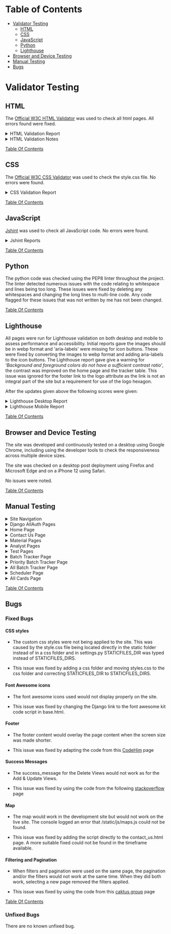 # Table of Contents
- [Validator Testing](#validator-testing)
  * [HTML](#html)
  * [CSS](#css)
  * [JavaScript](#javascript)
  * [Python](#python)
  * [Lighthouse](#lighthouse)
- [Browser and Device Testing](#browser-and-device-testing)
- [Manual Testing](#manual-testing)
- [Bugs](#bugs)

# Validator Testing

## HTML

The [Official W3C HTML Validator](https://validator.w3.org/) was used to check all html pages. All errors found were fixed.

<details>

<summary>HTML Validation Report</summary>

| Page                     | Logged Out    | Logged In - Analyst | Logged In - Senior |
|--------------------------|:-------------:|:-------------------:|:------------------:|
| login.html               | Note 1        | N/A                 | N/A                |
| logout.html              | N/A           | Note 1              | Note 1             |
| signup.html              | Note 1        | N/A                 | N/A                |
| 400.html                 | Note 2 & 3    | N/A                 | N/A                |
| 403.html                 | N/A           | Note 3              | Note 3             |
| 404.html                 | Note 3        | N/A                 | N/A                |
| 500.html                 | Note 3        | N/A                 | N/A                |
| base.html                | Note 1        | Note 1              | Note 1             |
| index.html               | No errors     | No errors           | No errors          |
| contact_us.html          | No errors     | No errors           | No errors          |
| tracker.html             | N/A           | No errors           | No errors          |
| all_tracker.html         | N/A           | No errors           | No errors          |
| priority_tracker.html    | N/A           | No errors           | No errors          |
| add_batch.html           | N/A           | No errors           | No errors          |
| update_batch.html        | N/A           | N/A                 | No errors          |
| delete_batch.html        | N/A           | N/A                 | No errors          |
| material.html            | N/A           | N/A                 | No errors          |
| add_material.html        | N/A           | N/A                 | No errors          |
| update_material.html     | N/A           | N/A                 | No errors          |
| delete_material.html     | N/A           | N/A                 | No errors          |
| scheduler.html           | N/A           | Note 4              | Note 4             |
| all_scheduler.html       | N/A           | Note 4 & 5          | Note 4 & 5         |
| add_workload.html        | N/A           | No errors           | No errors          |
| update_workload.html     | N/A           | No errors           | No errors          |
| delete_workload.html     | N/A           | N/A                 | No errors          |
| all_delete_workload.html | N/A           | N/A                 | No errors          |
| analysts.html            | N/A           | N/A                 | No errors          |
| add_analyst.html         | N/A           | N/A                 | No errors          |
| update_analyst.html      | N/A           | N/A                 | No errors          |
| delete_analyst.html      | N/A           | N/A                 | No errors          |
| tests.html               | N/A           | N/A                 | No errors          |
| add_test.html            | N/A           | N/A                 | No errors          |
| update_test.html         | N/A           | N/A                 | No errors          |
| delete_test.html         | N/A           | N/A                 | No errors          |

</details>

<details>

<summary>HTML Validation Notes</summary>

### Notes

- Note 1:
login.html, logout.html, signup.html and base.html all had a trailing slash.
The trailing slash was removed to fix the error.

- Note 2:
400.html had an extra `</div>` that was not required.
This was removed to fix the error.

- Note 3:
All 4 error pages had the heading of `<h3>Lab Boss</h1>`.
The closing tag was changed to `</h3>` to fix the error.

- Note 4:
The icon links and toggle card form were enclosed in `<p></p>` tags.
The `<p></p>` tags were changed to `<div></div>` tags to fix the error.

- Note 5:
Page contained `<strike></strike>` tags, which are obsolete.
To fix the error these tags were removed and CSS was added to line through the required text.

</details>

[Table Of Contents](#table-of-contents)

## CSS

The [Official W3C CSS Validator](https://jigsaw.w3.org/css-validator/) was used to check the style.css file. No errors were found.

<details>

<summary>CSS Validation Report</summary>

![CSS Validation](readme_assets/css_validator.png)

</details>

[Table Of Contents](#table-of-contents)

## JavaScript

[Jshint](https://jshint.com/) was used to check all JavaScript code. No errors were found.

<details>

<summary>Jshint Reports</summary>

![Jshint - message timeout](readme_assets/messages_jshint.png)
![Jshint - map](readme_assets/map_jshint.png)
</details>

[Table Of Contents](#table-of-contents)

## Python

The python code was checked using the PEP8 linter throughout the project. The linter detected numerous issues with the code relating to whitespace and lines being too long. These issues were fixed by deleting any whitespaces and changing the long lines to multi-line code. Any code flagged for these issues that was not written by me has not been changed.

[Table Of Contents](#table-of-contents)

## Lighthouse

All pages were run for Lighthouse validation on both desktop and mobile to assess performance and accessibility. Initial reports gave the images should be in webp format and 'aria-labels' were missing for icon buttons. These were fixed by converting the images to webp format and adding aria-labels to the icon buttons.
The Lighthouse report gave give a warning for *'Background and foreground colors do not have a sufficient contrast ratio'*, the contrast was improved on the home page and the tracker table. This issue was ignored for the footer link to the logo attribute as the link is not an integral part of the site but a requirement for use of the logo hexagon.

After the updates given above the following scores were given:

<details>

<summary>Lighthouse Desktop Report</summary>

| Page                | Performance  | Accessibility | Best Practices  | SEO  |
|---------------------|:------------:|:-------------:|:---------------:|:----:|
| login               | 99           | 97            | 100             | 100  |
| logout              | 99           | 98            | 100             | 100  |
| signup              | 99           | 97            | 100             | 100  |
| home                | 99           | 97            | 100             | 100  |
| contact_us          | 99           | 98            | 92 (Note 6)     | 100  |
| tracker             | 99           | 98            | 100             | 100  |
| all_tracker         | 98           | 98            | 100             | 100  |
| priority_tracker    | 99           | 98            | 100             | 100  |
| add_batch           | 98           | 98            | 100             | 100  |
| update_batch        | 98           | 98            | 100             | 100  |
| delete_batch        | 98           | 98            | 100             | 100  |
| material            | 99           | 98            | 100             | 100  |
| add_material        | 98           | 98            | 100             | 100  |
| update_material     | 98           | 98            | 100             | 100  |
| delete_material     | 98           | 98            | 100             | 100  |
| scheduler           | 98           | 98            | 100             | 100  |
| all_scheduler       | 98           | 98            | 100             | 100  |
| add_workload        | 98           | 98            | 100             | 100  |
| update_workload     | 98           | 98            | 100             | 100  |
| delete_workload     | 98           | 98            | 100             | 100  |
| all_delete_workload | 98           | 98            | 100             | 100  |
| analysts            | 99           | 98            | 100             | 100  |
| add_analyst         | 99           | 98            | 100             | 100  |
| update_analyst      | 98           | 98            | 100             | 100  |
| delete_analyst      | 98           | 98            | 100             | 100  |
| tests               | 99           | 98            | 100             | 100  |
| add_test            | 98           | 98            | 100             | 100  |
| update_test         | 98           | 98            | 100             | 100  |
| delete_test         | 98           | 98            | 100             | 100  |

- Note 6:
The Lightouse best practies score was lower for the contact us page due to the map pin. This was ignored as the map was generated using an API.

![Lightouse Map](readme_assets/map_lighthouse.png)

</details>

<details>

<summary>Lighthouse Mobile Report</summary>

Due to the site being desiged for use in a laboratory, it is unlikely to be used on a mobile device. The mobile report was performed as site has been designed to be responsive so the browser size can be shrunk if desired.

The main issue reported for mobile devices was the font size of the logo attribute text and the copyright text in the footer are too small. This issue was not addressed due to these not being an integral part of the sites usage.

| Page                | Performance  | Accessibility | Best Practices  | SEO  |
|---------------------|:------------:|:-------------:|:---------------:|:----:|
| login               | 88           | 97            | 100             | 98   |
| logout              | 88           | 97            | 100             | 92   |
| signup              | 89           | 97            | 100             | 92   |
| home                | 94           | 98            | 100             | 92   |
| contact_us          | 85           | 98            | 92              | 92   |
| tracker             | 91           | 97            | 100             | 95   |
| all_tracker         | 91           | 97            | 100             | 97   |
| priority_tracker    | 94           | 97            | 100             | 95   |
| add_batch           | 88           | 97            | 100             | 92   |
| update_batch        | 88           | 97            | 100             | 92   |
| delete_batch        | 88           | 97            | 100             | 100  |
| material            | 91           | 97            | 100             | 93   |
| add_material        | 88           | 97            | 100             | 92   |
| update_material     | 89           | 97            | 100             | 92   |
| delete_material     | 88           | 97            | 100             | 100  |
| scheduler           | 83           | 97            | 100             | 98   |
| all_scheduler       | 86           | 97            | 100             | 98   |
| add_workload        | 88           | 97            | 100             | 92   |
| update_workload     | 88           | 97            | 100             | 92   |
| delete_workload     | 88           | 97            | 100             | 100  |
| all_delete_workload | 88           | 97            | 100             | 100  |
| analysts            | 86           | 97            | 100             | 100  |
| add_analyst         | 88           | 97            | 100             | 92   |
| update_analyst      | 89           | 97            | 100             | 92   |
| delete_analyst      | 88           | 97            | 100             | 100  |
| tests               | 86           | 97            | 100             | 85   |
| add_test            | 89           | 97            | 100             | 92   |
| update_test         | 88           | 97            | 100             | 92   |
| delete_test         | 88           | 97            | 100             | 100  |

</details>

[Table Of Contents](#table-of-contents)

## Browser and Device Testing

The site was developed and continuously tested on a desktop using Google Chrome, including using the developer tools to check the responsiveness across multiple device sizes. 

The site was checked on a desktop post deployment using Firefox and Microsoft Edge and on a iPhone 12 using Safari.

No issues were noted.

[Table Of Contents](#table-of-contents)

## Manual Testing

<details>

<summary>Site Navigation</summary>

| Feature                  | Action     | Expected Result                      | Pass/Fail |
|--------------------------|------------|--------------------------------------|-----------|
| Screen size above 992px  |                                                               |
| Logged out                                                                               |
| Site logo                | Click      | Open Home page                       | Pass      |
| Login link               | Click      | Open Login page                      | Pass      |
| Register link            | Click      | Open Signup page                     | Pass      |
| Contact Us link          | Click      | Open Contact Us page                 | Pass      |
| Nav options available    | Display    | No further nav options are available | Pass      |
| All Nav links            | Hover      | Change text colour                   | Pass      |
| Logged in as Analyst                                                                     |
| Site logo                | Click      | Open Home page                       | Pass      |
| Batch Tracker link       | Click      | Open Tracker page                    | Pass      |
| Scheduler link           | Click      | Open Scheduler page                  | Pass      |
| Logout link              | Click      | Open Logout page                     | Pass      |
| Contact Us link          | Click      | Open Contact Us page                 | Pass      |
| Nav options available    | Display    | No further nav options are available | Pass      |
| All Nav links            | Hover      | Change text colour                   | Pass      |
| Logged in as Senior Analyst                                                              |
| Site logo                | Click      | Open Home page                       | Pass      |
| Batch Tracker link       | Click      | Open Tracker page                    | Pass      |
| Scheduler link           | Click      | Open Scheduler page                  | Pass      |
| Data Management dropdown | Click      | Displays dropdown options            | Pass      |
| Materials link           | Click      | Open Materials page                  | Pass      |
| Analysts link            | Click      | Open Analysts page                   | Pass      |
| Tests link               | Click      | Open Tests page                      | Pass      |
| Admin link               | Click      | Open Admin page                      | Pass      |
| Logout link              | Click      | Open Logout page                     | Pass      |
| Contact Us link          | Click      | Open Contact Us page                 | Pass      |
| All Nav links            | Hover      | Change text colour                   | Pass      |
| Screen size changed from above 992px to below 991px                                      |
| Hamburger menu           | Display    | Navbar changes to hamburger menu     | Pass      |
| Logged out                                                                               |
| Site logo                | Click      | Open Home page                       | Pass      |
| Login link               | Click      | Open Login page                      | Pass      |
| Register link            | Click      | Open Signup page                     | Pass      |
| Contact Us link          | Click      | Open Contact Us page                 | Pass      |
| Nav options available    | Display    | No further nav options are available | Pass      |
| All Nav links            | Hover      | Change text colour                   | Pass      |
| Logged in as Analyst                                                                     |
| Site logo                | Click      | Open Home page                       | Pass      |
| Batch Tracker link       | Click      | Open Tracker page                    | Pass      |
| Scheduler link           | Click      | Open Scheduler page                  | Pass      |
| Logout link              | Click      | Open Logout page                     | Pass      |
| Contact Us link          | Click      | Open Contact Us page                 | Pass      |
| Nav options available    | Display    | No further nav options are available | Pass      |
| All Nav links            | Hover      | Change text colour                   | Pass      |
| Logged in as Senior Analyst                                                              |
| Site logo                | Click      | Open Home page                       | Pass      |
| Batch Tracker link       | Click      | Open Tracker page                    | Pass      |
| Scheduler link           | Click      | Open Scheduler page                  | Pass      |
| Data Management dropdown | Click      | Displays dropdown options            | Pass      |
| Materials link           | Click      | Open Materials page                  | Pass      |
| Analysts link            | Click      | Open Analysts page                   | Pass      |
| Tests link               | Click      | Open Tests page                      | Pass      |
| Admin link               | Click      | Open Admin page                      | Pass      |
| Logout link              | Click      | Open Logout page                     | Pass      |
| Contact Us link          | Click      | Open Contact Us page                 | Pass      |
| All Nav links            | Hover      | Change text colour                   | Pass      |

</details>

<details>

<summary>Django AllAuth Pages</summary>

| Element                     | Action                                    | Expected Result                                       | Pass/Fail |
|-----------------------------|-------------------------------------------|-------------------------------------------------------|-----------|
| Register                                                                                                                                    |
| Log in link                 | Click                                     | Redirect to login page                                | Pass      |
| Log in link                 | Hover                                     | Change text colour                                    | Pass      |
| Email field                 | Field left empty                          | Form won't submit - Error message displays            | Pass      |
| Username field              | Field left empty                          | Form won't submit - Error message displays            | Pass      |
| Password field              | Field left empty                          | Form won't submit - Error message displays            | Pass      |
| Password (again) field      | Field left empty                          | Form won't submit - Error message displays            | Pass      |
| Email field                 | Incorrect format used                     | Form won't submit - Error message displays            | Pass      |
| Email field                 | Duplicate email used                      | Form won't submit - Error message displays            | Pass      |
| Username field              | Duplicate email used                      | Form won't submit - Error message displays            | Pass      |
| Password fields             | Different passwords used                  | Form won't submit - Error message displays            | Pass      |
| Register button             | Click with satisfactory form              | Form submits - New user is registered to the site     | Pass      |
| Redirect to home page       | Post registration                         | User is taken to the home page                        | Pass      |
| Success message             | Post registration                         | Message confirming sucessfull signin appears          | Pass      |
| Success message fade        | Post registration                         | Success message fades after 3 seconds                 | Pass      |
| User requires authorisation | Post registration                         | User is informed their account requires authorisation | Pass      |
| Site access is restricted   | Post registration                         | User cannot access the site without authorisation     | Pass      |
| Log in                                                                                                                                      |
| Register link               | Click                                     | Redirect to signup page                               | Pass      |
| Register link               | Hover                                     | Change text colour                                    | Pass      |
| Username field              | Field left empty                          | Form won't submit - Error message displays            | Pass      |
| Password field              | Field left empty                          | Form won't submit - Error message displays            | Pass      |
| Login button                | Click with satisfactory form              | Form submits - User is logged into site               | Pass      |
| Redirect to home page       | Post login                                | User is taken to the home page                        | Pass      |
| Success message             | Post login                                | Message confirming sucessfull signin appears          | Pass      |
| Success message fade        | Post login                                | Success message fades after 3 seconds                 | Pass      |
| Log Out                                                                                                                                     |
| Signout button              | Click                                     | Redirects to home page and user is logged out         | Pass      |
| Success message             | Post Signout                              | Message confirming sucessfull signout appears         | Pass      |
| Success message fade        | Post Signout                              | Success message fades after 3 seconds                 | Pass      |
| Cancel button               | Click                                     | Redirects to home page and user remains logged in     | Pass      |

</details>

<details>

<summary>Home Page</summary>

| Feature                  | Action           | Expected Result                 | Pass/Fail |
|--------------------------|------------------|---------------------------------|-----------|
| Logged Out                                                                                |
| Login button             | Click            | Open Login page                 | Pass      |
| Register button          | Click            | Open Signup page                | Pass      |
| All buttons              | Hover            | Change text & background colour | Pass      |
| Responsiveness           | Change page size | Site changes as size is changed | Pass      |
| Logged in as Analyst                                                                      |
| Batch Tracker button     | Click            | Open Batch Tracker page         | Pass      |
| Scheduler button         | Click            | Open Scheduler page             | Pass      |
| All buttons              | Hover            | Change text & background colour | Pass      |
| Responsiveness           | Change page size | Site changes as size is changed | Pass      |
| Logged in as Senior Analyst                                                               |
| Batch Tracker button     | Click            | Open Batch Tracker page         | Pass      |
| Scheduler button         | Click            | Open Scheduler page             | Pass      |
| All buttons              | Hover            | Change text & background colour | Pass      |
| Responsiveness           | Change page size | Site changes as size is changed | Pass      |

</details>

<details>

<summary>Contact Us Page</summary>

| Feature                  | Action           | Expected Result                         | Pass/Fail |
|--------------------------|------------------|-----------------------------------------|-----------|
| Map                      | Interact         | Map can be moved and zoom level changed | Pass      |
| Home button              | Click            | Redirected to home page                 | Pass      |
| Responsiveness           | Change page size | Site changes as size is changed         | Pass      |

</details>

<details>

<summary>Material Pages</summary>

| Feature                    | Action                       | Expected Result                                | Pass/Fail |
|----------------------------|------------------------------|------------------------------------------------|-----------|
| Material list              | Display                      | Displays material list correctly               | Pass      |
| Material list              | Hover                        | Change background colour                       | Pass      |
| Toggle Status button       | Display                      | Active = on, Inactive = off                    | Pass      |
| Toggle Status button       | Hover                        | Change background colour                       | Pass      |
| Toggle Status button       | Click                        | Status and icon is toggled                     | Pass      |
| Success message            | Post Toggle                  | Message confirming sucessfull toggle appears   | Pass      |
| Success message fade       | Post Toggle                  | Success message fades after 3 seconds          | Pass      |
| Edit Material button       | Click                        | Redirects to update material page              | Pass      |
| Edit Material button       | Hover                        | Change text colour                             | Pass      |
| Delete Material button     | Click                        | Redirects to delete material page              | Pass      |
| Delete Material button     | Hover                        | Change text colour                             | Pass      |
| Add New Material button    | Click                        | Redirects to add material page                 | Pass      |
| Add New Material button    | Hover                        | Change text & background colour                | Pass      |
| Responsiveness             | Change page size             | Site changes as size is changed                | Pass      |
| Update Material                                                                                                        |
| Name field                 | Field left empty             | Form won't submit - Error message displays     | Pass      |
| Name field                 | Duplicate name used          | Form won't submit - Error message displays     | Pass      |
| Save button                | Hover                        | Change text & background colour                | Pass      |
| Save button                | Click with satisfactory form | Form submits - material is updated correctly   | Pass      |
| Redirect to materials page | Post edit                    | User is returned to the materials page         | Pass      |
| Success message            | Post edit                    | Message confirming sucessfull update appears   | Pass      |
| Success message fade       | Post edit                    | Success message fades after 3 seconds          | Pass      |
| Cancel button              | Hover                        | Change text & background colour                | Pass      |
| Cancel button              | Click                        | Redirects to materials page with no changes    | Pass      |
| Responsiveness             | Change page size             | Site changes as size is changed                | Pass      |
| Delete Material                                                                                                        |
| Confirm message            | Display                      | Displays material name correctly               | Pass      |
| Delete button              | Hover                        | Change text & background colour                | Pass      |
| Delete button              | Click                        | Form submits - material is deleted correctly   | Pass      |
| Redirect to materials page | Post delete                  | User is returned to the materials page         | Pass      |
| Success message            | Post delete                  | Message confirming sucessfull deletion appears | Pass      |
| Success message fade       | Post delete                  | Success message fades after 3 seconds          | Pass      |
| Cancel button              | Hover                        | Change text & background colour                | Pass      |
| Cancel button              | Click                        | Redirects to materials page with no changes    | Pass      |
| Responsiveness             | Change page size             | Site changes as size is changed                | Pass      |
| Add New Material                                                                                                       |
| Name field                 | Field left empty             | Form won't submit - Error message displays     | Pass      |
| Name field                 | Duplicate name used          | Form won't submit - Error message displays     | Pass      |
| Save button                | Hover                        | Change text & background colour                | Pass      |
| Save button                | Click with satisfactory form | Form submits - material is added correctly     | Pass      |
| Redirect to materials page | Post add                     | User is returned to the materials page         | Pass      |
| Success message            | Post add                     | Message confirming sucessfull add appears      | Pass      |
| Success message fade       | Post add                     | Success message fades after 3 seconds          | Pass      |
| Cancel button              | Hover                        | Change text & background colour                | Pass      |
| Cancel button              | Click                        | Redirects to materials page with no changes    | Pass      |
| Responsiveness             | Change page size             | Site changes as size is changed                | Pass      |

</details>

<details>

<summary>Analyst Pages</summary>

| Feature                   | Action                       | Expected Result                                | Pass/Fail     |
|---------------------------|------------------------------|------------------------------------------------|---------------|
| Analyst list              | Display                      | Displays analyst list correctly                | Pass          |
| Analyst list              | Hover                        | Change background colour                       | Pass          |
| Toggle Status button      | Display                      | Active = on, Inactive = off                    | Pass          |
| Toggle Status button      | Hover                        | Change background colour                       | Pass          |
| Toggle Status button      | Click                        | Status and icon is toggled                     | Pass          |
| Success message           | Post Toggle                  | Message confirming sucessfull toggle appears   | Pass          |
| Success message fade      | Post Toggle                  | Success message fades after 3 seconds          | Pass          |
| Edit Analyst button       | Click                        | Redirects to update analyst page               | Pass          |
| Edit Analyst button       | Hover                        | Change text colour                             | Pass          |
| Delete Analyst button     | Click                        | Redirects to delete analyst page               | Pass          |
| Delete Analyst button     | Hover                        | Change text colour                             | Pass          |
| Add New Analyst button    | Click                        | Redirects to add analyst page                  | Pass          |
| Add New Analyst button    | Hover                        | Change text & background colour                | Pass          |
| Responsiveness            | Change page size             | Site changes as size is changed                | Pass          |
| Update Analyst                                                                                                            |
| Work ID field             | Field left empty             | Form won't submit - Error message displays     | Pass (Note 7) |
| Work ID field             | Duplicate ID used            | Form won't submit - Error message displays     | Pass (Note 7) |
| Name field                | Field left empty             | Form won't submit - Error message displays     | Pass          |
| Save button               | Hover                        | Change text & background colour                | Pass          |
| Save button               | Click with satisfactory form | Form submits - analyst is updated correctly    | Pass          |
| Redirect to analysts page | Post edit                    | User is returned to the analysts page          | Pass          |
| Success message           | Post edit                    | Message confirming sucessfull update appears   | Pass          |
| Success message fade      | Post edit                    | Success message fades after 3 seconds          | Pass          |
| Cancel button             | Hover                        | Change text & background colour                | Pass          |
| Cancel button             | Click                        | Redirects to analysts page with no changes     | Pass          |
| Responsiveness            | Change page size             | Site changes as size is changed                | Pass          |
| Delete Analyst                                                                                                            |
| Confirm message           | Display                      | Displays analyst name correctly                | Pass          |
| Delete button             | Hover                        | Change text & background colour                | Pass          |
| Delete button             | Click                        | Form submits - analyst is deleted correctly    | Pass          |
| Redirect to analysts page | Post delete                  | User is returned to theanalysts page           | Pass          |
| Success message           | Post delete                  | Message confirming sucessfull deletion appears | Pass          |
| Success message fade      | Post delete                  | Success message fades after 3 seconds          | Pass          |
| Cancel button             | Hover                        | Change text & background colour                | Pass          |
| Cancel button             | Click                        | Redirects to analysts page with no changes     | Pass          |
| Responsiveness            | Change page size             | Site changes as size is changed                | Pass          |
| Add New Analyst                                                                                                           |
| Work ID field             | Field left empty             | Form won't submit - Error message displays     | Pass          |
| Work ID field             | Duplicate ID used            | Form won't submit - Error message displays     | Pass          |
| Name field                | Field left empty             | Form won't submit - Error message displays     | Pass          |
| Save button               | Hover                        | Change text & background colour                | Pass          |
| Save button               | Click with satisfactory form | Form submits - analyst is added correctly      | Pass          |
| Redirect to analysts page | Post add                     | User is returned to the analysts page          | Pass          |
| Success message           | Post add                     | Message confirming sucessfull add appears      | Pass          |
| Success message fade      | Post add                     | Success message fades after 3 seconds          | Pass          |
| Cancel button             | Hover                        | Change text & background colour                | Pass          |
| Cancel button             | Click                        | Redirects to analysts page with no changes     | Pass          |
| Responsiveness            | Change page size             | Site changes as size is changed                | Pass          |

- Note 7:
Initial testing showed work_id was missing from the update analyst form. This was fixed by adding 'work_id' to the fields list in the UpdateAnalyst view.

</details>

<details>

<summary>Test Pages</summary>

| Feature                | Action                       | Expected Result                                | Pass/Fail |
|------------------------|------------------------------|------------------------------------------------|-----------|
| Test list              | Display                      | Displays test list correctly                   | Pass      |
| Test list              | Hover                        | Change background colour                       | Pass      |
| Toggle Status button   | Display                      | Active = on, Inactive = off                    | Pass      |
| Toggle Status button   | Hover                        | Change background colour                       | Pass      |
| Toggle Status button   | Click                        | Status and icon is toggled                     | Pass      |
| Success message        | Post Toggle                  | Message confirming sucessfull toggle appears   | Pass      |
| Success message fade   | Post Toggle                  | Success message fades after 3 seconds          | Pass      |
| Edit Test button       | Click                        | Redirects to update test page                  | Pass      |
| Edit Test button       | Hover                        | Change text colour                             | Pass      |
| Delete Test button     | Click                        | Redirects to delete test page                  | Pass      |
| Delete Test button     | Hover                        | Change text colour                             | Pass      |
| Add New Test button    | Click                        | Redirects to add test page                     | Pass      |
| Add New Test button    | Hover                        | Change text & background colour                | Pass      |
| Responsiveness         | Change page size             | Site changes as size is changed                | Pass      |
| Update Test                                                                                                        |
| Name field             | Field left empty             | Form won't submit - Error message displays     | Pass      |
| Name field             | Duplicate name used          | Form won't submit - Error message displays     | Pass      |
| Save button            | Hover                        | Change text & background colour                | Pass      |
| Save button            | Click with satisfactory form | Form submits - test is updated correctly       | Pass      |
| Redirect to tests page | Post edit                    | User is returned to the tests page             | Pass      |
| Success message        | Post edit                    | Message confirming sucessfull update appears   | Pass      |
| Success message fade   | Post edit                    | Success message fades after 3 seconds          | Pass      |
| Cancel button          | Hover                        | Change text & background colour                | Pass      |
| Cancel button          | Click                        | Redirects to tests page with no changes        | Pass      |
| Responsiveness         | Change page size             | Site changes as size is changed                | Pass      |
| Delete Test                                                                                                        |
| Confirm message        | Display                      | Displays test name correctly                   | Pass      |
| Delete button          | Hover                        | Change text & background colour                | Pass      |
| Delete button          | Click                        | Form submits - test is deleted correctly       | Pass      |
| Redirect to tests page | Post delete                  | User is returned to the tests page             | Pass      |
| Success message        | Post delete                  | Message confirming sucessfull deletion appears | Pass      |
| Success message fade   | Post delete                  | Success message fades after 3 seconds          | Pass      |
| Cancel button          | Hover                        | Change text & background colour                | Pass      |
| Cancel button          | Click                        | Redirects to tests page with no changes        | Pass      |
| Responsiveness         | Change page size             | Site changes as size is changed                | Pass      |
| Add New Test                                                                                                       |
| Name field             | Field left empty             | Form won't submit - Error message displays     | Pass      |
| Name field             | Duplicate name used          | Form won't submit - Error message displays     | Pass      |
| Save button            | Hover                        | Change text & background colour                | Pass      |
| Save button            | Click with satisfactory form | Form submits - test is added correctly         | Pass      |
| Redirect to tests page | Post add                     | User is returned to the tests page             | Pass      |
| Success message        | Post add                     | Message confirming sucessfull add appears      | Pass      |
| Success message fade   | Post add                     | Success message fades after 3 seconds          | Pass      |
| Cancel button          | Hover                        | Change text & background colour                | Pass      |
| Cancel button          | Click                        | Redirects to tests page with no changes        | Pass      |
| Responsiveness         | Change page size             | Site changes as size is changed                | Pass      |

</details>

<details>

<summary>Batch Tracker Page</summary>

| Feature                   | Action                       | Expected Result                                 | Pass/Fail |
|---------------------------|------------------------------|-------------------------------------------------|-----------|
| Priority Batches link     | Hover                        | Change text colour                              | Pass      |
| Priority Batches link     | Click                        | Redirects to priority batches page              | Pass      |
| Batches to Test link      | Display                      | Link is underlined                              | Pass      |
| Batches to Test link      | Hover                        | Change text colour                              | Pass      |
| Batches to Test link      | Click                        | Reloads batches to test page                    | Pass      |
| All Batches link          | Hover                        | Change text colour                              | Pass      |
| All Batches link          | Click                        | Redirects to all batches page                   | Pass      |
| Batch list                | Display                      | Displays batch list correctly                   | Pass      |
| Batch list                | Hover                        | Change background colour                        | Pass      |
| Approve batch button      | Display                      | Not available to analyst role                   | Pass      |
| Approve batch button      | Hover                        | Change text colour                              | Pass      |
| Approve batch button      | Click                        | batch status is changed to approved             | Pass      |
| Success message           | Post Approve                 | Message confirming sucessfull approval appears  | Pass      |
| Success message fade      | Post Approve                 | Success message fades after 3 seconds           | Pass      |
| Edit batch button         | Display                      | Not available to analyst role                   | Pass      |
| Edit batch button         | Hover                        | Change text colour                              | Pass      |
| Edit batch button         | Click                        | Redirects to update batch page                  | Pass      |
| Delete batch button       | Display                      | Not available to analyst role                   | Pass      |
| Delete batch button       | Hover                        | Change text colour                              | Pass      |
| Delete Test button        | Click                        | Redirects to delete batch page                  | Pass      |
| Pagination buttons        | Display                      | Displays the correct number of pages            | Pass      |
| Pagination buttons        | Hover                        | Change text colour                              | Pass      |
| Pagination buttons        | Click                        | Moves pages as expected                         | Pass      |
| Add New Batch button      | Hover                        | Change text & background colour                 | Pass      |
| Add New Batch button      | Click                        | Redirects to add batch page                     | Pass      |
| Responsiveness            | Change page size             | Site changes as size is changed                 | Pass      |
| Update Batch                                                                                                           |
| Batch field               | Field left empty             | Form won't submit - Error message displays      | Pass      |
| Batch field               | Duplicate batch used         | Form won't submit - Error message displays      | Pass      |
| Material field            | Field left empty             | Form won't submit - Error message displays      | Pass      |
| Save button               | Hover                        | Change text & background colour                 | Pass      |
| Save button               | Click with satisfactory form | Form submits - batch is updated correctly       | Pass      |
| Redirect to tracker page  | Post edit                    | User is returned to the batch tracker page      | Pass      |
| Success message           | Post edit                    | Message confirming sucessfull update appears    | Pass      |
| Success message fade      | Post edit                    | Success message fades after 3 seconds           | Pass      |
| Cancel button             | Hover                        | Change text & background colour                 | Pass      |
| Cancel button             | Click                        | Redirects to batch tracker page with no changes | Pass      |
| Responsiveness            | Change page size             | Site changes as size is changed                 | Pass      |
| Delete Batch                                                                                                           |
| Confirm message           | Display                      | Displays batch name correctly                   | Pass      |
| Delete button             | Hover                        | Change text & background colour                 | Pass      |
| Delete button             | Click                        | Form submits - batch is deleted correctly       | Pass      |
| Redirect to tracker page  | Post delete                  | User is returned to the batch tracker page      | Pass      |
| Success message           | Post delete                  | Message confirming sucessfull deletion appears  | Pass      |
| Success message fade      | Post delete                  | Success message fades after 3 seconds           | Pass      |
| Cancel button             | Hover                        | Change text & background colour                 | Pass      |
| Cancel button             | Click                        | Redirects to batch tracker page with no changes | Pass      |
| Responsiveness            | Change page size             | Site changes as size is changed                 | Pass      |
| Add New Batch                                                                                                          |
| Batch field               | Field left empty             | Form won't submit - Error message displays      | Pass      |
| Batch field               | Duplicate name used          | Form won't submit - Error message displays      | Pass      |
| Material field            | Field left empty             | Form won't submit - Error message displays      | Pass      |
| Save button               | Hover                        | Change text & background colour                 | Pass      |
| Save button               | Click with satisfactory form | Form submits - batch is added correctly         | Pass      |
| Redirect to tracker page  | Post add                     | User is returned to the batch tracker page      | Pass      |
| Success message           | Post add                     | Message confirming sucessfull add appears       | Pass      |
| Success message fade      | Post add                     | Success message fades after 3 seconds           | Pass      |
| Cancel button             | Hover                        | Change text & background colour                 | Pass      |
| Cancel button             | Click                        | Redirects to batch tracker page with no changes | Pass      |
| Responsiveness            | Change page size             | Site changes as size is changed                 | Pass      |

</details>

<details>

<summary>Priority Batch Tracker Page</summary>

| Feature               | Action           | Expected Result                      | Pass/Fail |
|-----------------------|------------------|--------------------------------------|-----------|
| Priority Batches link | Display          | Link is underlined                   | Pass      |
| Priority Batches link | Hover            | Change text colour                   | Pass      |
| Priority Batches link | Click            | Reloads priority batches page        | Pass      |
| Batches to Test link  | Hover            | Change text colour                   | Pass      |
| Batches to Test link  | Click            | Redirects to batches to test page    | Pass      |
| All Batches link      | Hover            | Change text colour                   | Pass      |
| All Batches link      | Click            | Redirects to all batches page        | Pass      |
| Priority Batch list   | Display          | Displays priority batches correctly  | Pass      |
| Priority Batch list   | Hover            | Change background colour             | Pass      |
| Pagination buttons    | Display          | Displays the correct number of pages | Pass      |
| Pagination buttons    | Hover            | Change text colour                   | Pass      |
| Pagination buttons    | Click            | Moves pages as expected              | Pass      |
| Responsiveness        | Change page size | Site changes as size is changed      | Pass      |

</details>

<details>

<summary>All Batch Tracker Page</summary>

| Feature               | Action           | Expected Result                              | Pass/Fail |
|-----------------------|------------------|----------------------------------------------|-----------|
| Priority Batches link | Hover            | Change text colour                           | Pass      |
| Priority Batches link | Click            | Redirects to priority batches page           | Pass      |
| Batches to Test link  | Hover            | Change text colour                           | Pass      |
| Batches to Test link  | Click            | Redirects to batches to test page            | Pass      |
| All Batches link      | Display          | Link is underlined                           | Pass      |
| All Batches link      | Hover            | Change text colour                           | Pass      |
| All Batches link      | Click            | Redirects to all batches page                | Pass      |
| All Batch list        | Display          | Displays priority batches correctly          | Pass      |
| All Batch list        | Hover            | Change background colour                     | Pass      |
| Filter Table Button   | Hover            | Change text & background colour              | Pass      |
| Filter Table Button   | Click            | Opens filter options                         | Pass      |
| Filter Table Options  | Complete Form    | Table filters correctly                      | Pass      |
| Filter & pagination   | Display          | Pagination works when table is filtered      | Pass      |
| Toggle Status button  | Display          | Not available to analyst role                | Pass      |
| Toggle Status button  | Display          | Approved = on, To Test = off                 | Pass      |
| Toggle Status button  | Hover            | Change background colour                     | Pass      |
| Toggle Status button  | Click            | Status and icon is toggled                   | Pass      |
| Success message       | Post Toggle      | Message confirming sucessfull toggle appears | Pass      |
| Success message fade  | Post Toggle      | Success message fades after 3 seconds        | Pass      |
| Pagination buttons    | Display          | Displays the correct number of pages         | Pass      |
| Pagination buttons    | Hover            | Change text colour                           | Pass      |
| Pagination buttons    | Click            | Moves pages as expected                      | Pass      |
| Responsiveness        | Change page size | Site changes as size is changed              | Pass      |

</details>

<details>

<summary>Scheduler Page</summary>

| Feature                    | Action                       | Expected Result                                | Pass/Fail |
|----------------------------|------------------------------|------------------------------------------------|-----------|
| Cards to Test link         | Display                      | Link is underlined                             | Pass      |
| Cards to Test link         | Hover                        | Change text colour                             | Pass      |
| Cards to Test link         | Click                        | Reloads cards to test page                     | Pass      |
| All Cards link             | Hover                        | Change text colour                             | Pass      |
| All Cards link             | Click                        | Redirects to all cards page                    | Pass      |
| Card list                  | Display                      | Displays card list correctly                   | Pass      |
| Filter Cards Button        | Hover                        | Change text & background colour                | Pass      |
| Filter Cards Button        | Click                        | Opens filter options                           | Pass      |
| Filter Cards Options       | Complete Form                | Cards filter correctly                         | Pass      |
| Filter & pagination        | Display                      | Pagination works when table is filtered        | Pass      |
| Edit card button           | Hover                        | Change text colour                             | Pass      |
| Edit card button           | Click                        | Redirects to update card page                  | Pass      |
| Delete card button         | Display                      | Not available to analyst role                  | Pass      |
| Delete card button         | Hover                        | Change text colour                             | Pass      |
| Delete card button         | Click                        | Redirects to delete card  page                 | Pass      |
| Complete card button       | Hover                        | Change text & background colour                | Pass      |
| Complete card button       | Click                        | Card status is changed to completed            | Pass      |
| Success message            | Post Approve                 | Message confirming sucessfull approval appears | Pass      |
| Success message fade       | Post Approve                 | Success message fades after 3 seconds          | Pass      |
| Add New Card button        | Hover                        | Change text & background colour                | Pass      |
| Add New Card button        | Click                        | Redirects to add card page                     | Pass      |
| Pagination buttons         | Display                      | Displays the correct number of pages           | Pass      |
| Pagination buttons         | Hover                        | Change text colour                             | Pass      |
| Pagination buttons         | Click                        | Moves pages as expected                        | Pass      |
| Responsiveness             | Change page size             | Site changes as size is changed                | Pass      |
| Update Card                                                                                                            |
| Test Date field            | Field left empty             | Form won't submit - Error message displays     | Pass      |
| Analyst Date field         | Field left empty             | Form won't submit - Error message displays     | Pass      |
| Test Date field            | Field left empty             | Form won't submit - Error message displays     | Pass      |
| Save button                | Hover                        | Change text & background colour                | Pass      |
| Save button                | Click with satisfactory form | Form submits - card is updated correctly       | Pass      |
| Redirect to scheduler page | Post edit                    | User is returned to the scheduler page         | Pass      |
| Success message            | Post edit                    | Message confirming sucessfull update appears   | Pass      |
| Success message fade       | Post edit                    | Success message fades after 3 seconds          | Pass      |
| Cancel button              | Hover                        | Change text & background colour                | Pass      |
| Cancel button              | Click                        | Redirects to scheduler page with no changes    | Pass      |
| Responsiveness             | Change page size             | Site changes as size is changed                | Pass      |
| Delete Card                                                                                                            |
| Confirm message            | Display                      | Displays card details correctly                | Pass      |
| Delete button              | Hover                        | Change text & background colour                | Pass      |
| Delete button              | Click                        | Form submits - card is deleted correctly       | Pass      |
| Redirect to scheduler page | Post delete                  | User is returned to the scheduler page         | Pass      |
| Success message            | Post delete                  | Message confirming sucessfull deletion appears | Pass      |
| Success message fade       | Post delete                  | Success message fades after 3 seconds          | Pass      |
| Cancel button              | Hover                        | Change text & background colour                | Pass      |
| Cancel button              | Click                        | Redirects to scheduler page with no changes    | Pass      |
| Responsiveness             | Change page size             | Site changes as size is changed                | Pass      |
| Add New Card                                                                                                           |
| Test Date field            | Field left empty             | Form won't submit - Error message displays     | Pass      |
| Analyst Date field         | Field left empty             | Form won't submit - Error message displays     | Pass      |
| Test Date field            | Field left empty             | Form won't submit - Error message displays     | Pass      |
| Save button                | Hover                        | Change text & background colour                | Pass      |
| Save button                | Click with satisfactory form | Form submits - card is updated correctly       | Pass      |
| Redirect to scheduler page | Post edit                    | User is returned to the scheduler page         | Pass      |
| Success message            | Post edit                    | Message confirming sucessfull update appears   | Pass      |
| Success message fade       | Post edit                    | Success message fades after 3 seconds          | Pass      |
| Cancel button              | Hover                        | Change text & background colour                | Pass      |
| Cancel button              | Click                        | Redirects to scheduler page with no changes    | Pass      |
| Responsiveness             | Change page size             | Site changes as size is changed                | Pass      |

</details>

<details>

<summary>All Cards Page</summary>

| Feature                    | Action           | Expected Result                                 | Pass/Fail |
|----------------------------|------------------|-------------------------------------------------|-----------|
| All Cards link             | Display          | Link is underlined                              | Pass      |
| All Cards link             | Hover            | Change text colour                              | Pass      |
| All Cards link             | Click            | Reloads all cards page                          | Pass      |
| Cards to Test link         | Hover            | Change text colour                              | Pass      |
| Cards to Test link         | Click            | Redirects to cards to test page                 | Pass      |
| All Card list              | Display          | Displays card list correctly                    | Pass      |
| To Do Cards                | Display          | Card text is no displayed with linethrough      | Pass      |
| Completed Cards            | Display          | Card text is displayed faded with linethrough   | Pass      |
| Filter Cards Button        | Hover            | Change text & background colour                 | Pass      |
| Filter Cards Button        | Click            | Opens filter options                            | Pass      |
| Filter Cards Options       | Complete Form    | Cards filter correctly                          | Pass      |
| Filter & pagination        | Display          | Pagination works when table is filtered         | Pass      |
| Delete card button         | Display          | Not available to analyst role                   | Pass      |
| Delete card button         | Hover            | Change text colour                              | Pass      |
| Delete card button         | Click            | Redirects to delete card page                   | Pass      |
| Toggle Status button       | Hover            | Change text & background colour                 | Pass      |
| Toggle Status button       | Click            | Card status is changed                          | Pass      |
| Success message            | Post Toggle      | Message confirming sucessfull approval appears  | Pass      |
| Success message fade       | Post Toggle      | Success message fades after 3 seconds           | Pass      |
| Pagination buttons         | Display          | Displays the correct number of pages            | Pass      |
| Pagination buttons         | Hover            | Change text colour                              | Pass      |
| Pagination buttons         | Click            | Moves pages as expected                         | Pass      |
| Responsiveness             | Change page size | Site changes as size is changed                 | Pass      |
| Delete Card                                                                                                 |
| Confirm message            | Display          | Displays card details correctly                 | Pass      |
| Delete button              | Hover            | Change text & background colour                 | Pass      |
| Delete button              | Click            | Form submits - card is deleted correctly        | Pass      |
| Redirect to scheduler page | Post delete      | User is returned to the all scheduler page      | Pass      |
| Success message            | Post delete      | Message confirming sucessfull deletion appears  | Pass      |
| Success message fade       | Post delete      | Success message fades after 3 seconds           | Pass      |
| Cancel button              | Hover            | Change text & background colour                 | Pass      |
| Cancel button              | Click            | Redirects to all scheduler page with no changes | Pass      |
| Responsiveness             | Change page size | Site changes as size is changed                 | Pass      |

</details>

[Table Of Contents](#table-of-contents)

## Bugs

### Fixed Bugs

#### CSS styles

- The custom css styles were not being applied to the site. This was caused by the style.css file being located directly in the static folder instead of in a css folder and in settings.py STATICFILES_DIR was typed instead of STATICFILES_DIRS.

- This issue was fixed by adding a css folder and moving styles.css to the css folder and correcting STATICFILES_DIR to STATICFILES_DIRS.

#### Font Awesome icons

- The font awesome icons used would not display properly on the site.

- This issue was fixed by changing the Django link to the font awesome kit code script in base.html.

#### Footer

- The footer content would overlay the page content when the screen size was made shorter.

- This issue was fixed by adapting the code from this [CodeHim](https://www.codehim.com/bootstrap/bootstrap-5-footer-always-at-bottom/) page

#### Success Messages

- The success_message for the Delete Views would not work as for the Add & Update Views.

- This issue was fixed by using the code from the following [stackoverflow](https://stackoverflow.com/questions/24822509/success-message-in-deleteview-not-shown) page

#### Map

- The map would work in the development site but would not work on the live site. The console logged an error that /static/js/maps.js could not be found.

- This issue was fixed by adding the script directly to the contact_us.html page. A more suitable fixed could not be found in the timeframe available.

#### Filtering and Pagination

- When filters and pagination were used on the same page, the pagination and/or the filters would not work at the same time. When they did both work, selecting a new page removed the filters applied.

- This issue was fixed by using the code from this [caktus group](https://www.caktusgroup.com/blog/2018/10/18/filtering-and-pagination-django/) page

[Table Of Contents](#table-of-contents)

### Unfixed Bugs

There are no known unfixed bug.
